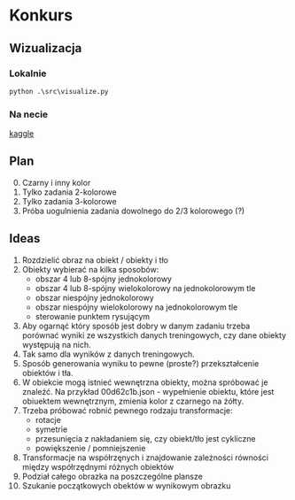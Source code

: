 # Konkurs

## Wizualizacja

### Lokalnie

``` python
python .\src\visualize.py
```

### Na necie

[kaggle](https://www.kaggle.com/boliu0/visualizing-all-task-pairs-with-gridlines?fbclid=IwAR3xoxK6-Z9iBFBAczOPPXIusU79gSy1is15Wo-cRNeSZB8HuIoUzXyEa94)

## Plan

0. Czarny i inny kolor
1. Tylko zadania 2-kolorowe
2. Tylko zadania 3-kolorowe
3. Próba uogulnienia zadania dowolnego do 2/3 kolorowego (?)

## Ideas

1. Rozdzielić obraz na obiekt / obiekty i tło
2. Obiekty wybierać na kilka sposobów:
    - obszar 4 lub 8-spójny jednokolorowy
    - obszar 4 lub 8-spójny wielokolorowy na jednokolorowym tle
    - obszar niespójny jednokolorowy
    - obszar niespójny wielokolorowy na jednokolorowym tle
    - sterowanie punktem rysującym
3. Aby ogarnąć który sposób jest dobry w danym zadaniu trzeba porównać wyniki ze wszystkich danych treningowych, czy dane obiekty występują na nich.
4. Tak samo dla wyników z danych treningowych.
5. Sposób generowania wyniku to pewne (proste?) przekształcenie obiektów i tła.
6. W obiekcie mogą istnieć wewnętrzna obiekty, można spróbować je znaleźć. Na przykład 00d62c1b.json - wypełnienie obiektu, które jest obiuektem wewnętrznym, zmienia kolor z czarnego na źółty.
7. Trzeba próbować robnić pewnego rodzaju transformacje:
    - rotacje
    - symetrie
    - przesunięcia z nakładaniem się, czy obiekt/tło jest cykliczne
    - powiększenie / pomniejszenie
8. Transformacje na współrzęnych i znajdowanie zależności równości między współrzędnymi różnych obiektów
9. Podział całego obrazka na poszczególne plansze
10. Szukanie początkowych obektów w wynikowym obrazku
